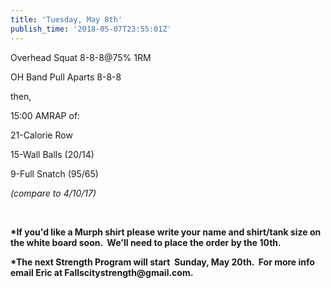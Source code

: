 ```yaml
---
title: 'Tuesday, May 8th'
publish_time: '2018-05-07T23:55:01Z'
---
```


Overhead Squat 8-8-8\@75% 1RM

OH Band Pull Aparts 8-8-8

then,

15:00 AMRAP of:

21-Calorie Row

15-Wall Balls (20/14)

9-Full Snatch (95/65)

*(compare to 4/10/17)*

 

**\*If you'd like a Murph shirt please write your name and shirt/tank
size on the white board soon.  We'll need to place the order by the
10th.**

**\*The next Strength Program will start  Sunday, May 20th.  For more
info email Eric at Fallscitystrength\@gmail.com.**
